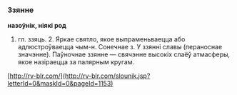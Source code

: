 ### Ззянне
**назоўнік, ніякі род**

1. гл. ззяць. 2. Яркае святло, якое выпраменьваецца або адлюстроўваецца чым-н. Сонечнае з. У ззянні славы (пераноснае значэнне). Паўночнае ззянне — свячэнне высокіх слаёў атмасферы, якое назіраецца за палярным кругам.

<a rel="author">[http://rv-blr.com/](http://rv-blr.com/slounik.jsp?letterId=0&maskId=0&pageId=1153)</a>
